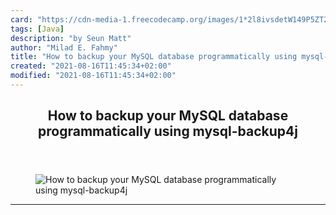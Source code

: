 ```yaml
---
card: "https://cdn-media-1.freecodecamp.org/images/1*2l8ivsdetW149P5ZT2rUEQ.jpeg"
tags: [Java]
description: "by Seun Matt"
author: "Milad E. Fahmy"
title: "How to backup your MySQL database programmatically using mysql-backup4j"
created: "2021-08-16T11:45:34+02:00"
modified: "2021-08-16T11:45:34+02:00"
---
```

<div class="site-wrapper">
<main id="site-main" class="site-main outer">
<div class="inner">
<article class="post-full post tag-java tag-programming tag-database tag-tech tag-technology ">
<header class="post-full-header">
<h1 class="post-full-title">How to backup your MySQL database programmatically using mysql-backup4j</h1>
</header>
<figure class="post-full-image">
<picture>
<source media="(max-width: 700px)" sizes="1px" srcset="data:image/gif;base64,R0lGODlhAQABAIAAAAAAAP///yH5BAEAAAAALAAAAAABAAEAAAIBRAA7 1w">
<source media="(min-width: 701px)" sizes="(max-width: 800px) 400px,
(max-width: 1170px) 700px,
1400px" srcset="https://cdn-media-1.freecodecamp.org/images/1*2l8ivsdetW149P5ZT2rUEQ.jpeg 300w,
https://cdn-media-1.freecodecamp.org/images/1*2l8ivsdetW149P5ZT2rUEQ.jpeg 600w,
https://cdn-media-1.freecodecamp.org/images/1*2l8ivsdetW149P5ZT2rUEQ.jpeg 1000w,
https://cdn-media-1.freecodecamp.org/images/1*2l8ivsdetW149P5ZT2rUEQ.jpeg 2000w">
<img onerror="this.style.display='none'" src="https://cdn-media-1.freecodecamp.org/images/1*2l8ivsdetW149P5ZT2rUEQ.jpeg" alt="How to backup your MySQL database programmatically using mysql-backup4j">
</picture>
</figure>
<section class="post-full-content">
<div class="post-content medium-migrated-article">
</div>
<hr>
</section>
</article>
</div>
</main>
</div>
<!-- Google Tag Manager (noscript) -->
<!-- End Google Tag Manager (noscript) -->
